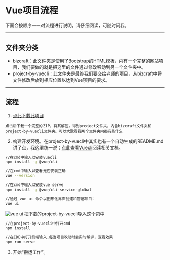 # Vue项目流程
下面会按顺序一一对流程进行说明，请仔细阅读，可随时问我。

*** ***

## 文件夹分类
*   bizcraft：此文件夹是使用了Bootstrap的HTML模板，内有一个完整的网站项目，我们要做的就是把这里的文件通过修改移动到另一个文件夹中。
*   project-by-vuecli：此文件夹是最终我们要交给老师的项目，从bizcraft中将文件修改后放到相应位置以达到Vue项目的要求。

*** ***

## 流程
1.  [点此下载此项目](https://github.com/BlackFlame33/Vue-Notes/raw/master/project.zip)

```点击后下载一个完整的ZIP，将其解压，得到project文件夹，内含bizcraft文件夹和project-by-vuecli文件夹。可以大致看看两个文件夹内都有些什么```

2.  构建开发环境。在project-by-vuecli中其实也有一个自动生成的README.md讲了点，我这里统一说：[点此查看Vuecli](https://cli.vuejs.org/zh/guide/installation.html)阅读相关文档。

```sh
//在cmd中输入以安装vuecli
npm install -g @vue/cli
```

```sh
//在cmd中输入以查看是否安装正确
vue --version
```

```sh
//在cmd中输入以安装vue serve
npm install -g @vue/cli-service-global
```

```sh
//通过 vue ui 命令以图形化界面创建和管理项目：
vue ui
```
![vue ui](https://cli.vuejs.org/ui-new-project.png)
把下载的project-by-vuecli导入这个包中

```sh
//在project-by-vuecli中打开cmd
npm install
```

```sh
//在IDE中打开终端输入,每当项目改动时会实时编译，查看效果
npm run serve
```

3.  开始“搬运工作”。
